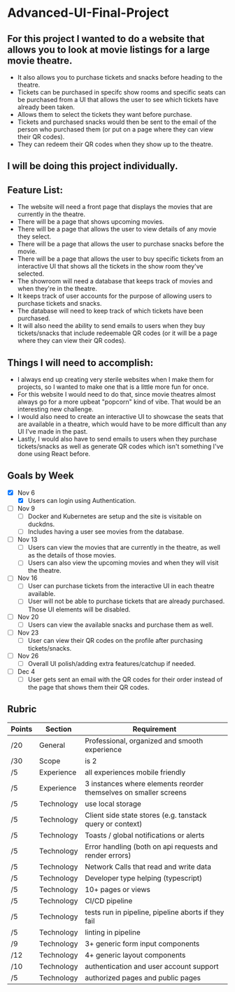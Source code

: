 # Advanced-UI-Final-Project

## For this project I wanted to do a website that allows you to look at movie listings for a large movie theatre.
   - It also allows you to purchase tickets and snacks before heading to the theatre.
   - Tickets can be purchased in specifc show rooms and specific seats can be purchased from a UI that allows the user to see which tickets have already been taken.
   - Allows them to select the tickets they want before purchase.
   - Tickets and purchased snacks would then be sent to the email of the person who purchased them (or put on a page where they can view their QR codes).
   - They can redeem their QR codes when they show up to the theatre.
## I will be doing this project individually.
## Feature List:
   - The website will need a front page that displays the movies that are currently in the theatre.
   - There will be a page that shows upcoming movies.
   - There will be a page that allows the user to view details of any movie they select.
   - There will be a page that allows the user to purchase snacks before the movie.
   - There will be a page that allows the user to buy specific tickets from an interactive UI that shows all the tickets in the show room they've selected.
   - The showroom will need a database that keeps track of movies and when they're in the theatre.
   - It keeps track of user accounts for the purpose of allowing users to purchase tickets and snacks.
   - The database will need to keep track of which tickets have been purchased.
   - It will also need the ability to send emails to users when they buy tickets/snacks that include redeemable QR codes (or it will be a page where they can view their QR codes).
## Things I will need to accomplish:
   - I always end up creating very sterile websites when I make them for projects, so I wanted to make one that is a little more fun for once.
   - For this website I would need to do that, since movie theatres almost always go for a more upbeat "popcorn" kind of vibe. That would be an interesting new challenge.
   - I would also need to create an interactive UI to showcase the seats that are available in a theatre, which would have to be more difficult than any UI I've made in the past.
   - Lastly, I would also have to send emails to users when they purchase tickets/snacks as well as generate QR codes which isn't something I've done using React before. 

## Goals by Week
- [X] Nov 6
    - [X] Users can login using Authentication.
- [ ] Nov 9
    - [ ] Docker and Kubernetes are setup and the site is visitable on duckdns.
    - [ ] Includes having a user see movies from the database. 
- [ ] Nov 13
    - [ ] Users can view the movies that are currently in the theatre, as well as the details of those movies.
    - [ ] Users can also view the upcoming movies and when they will visit the theatre.
- [ ] Nov 16
    - [ ] User can purchase tickets from the interactive UI in each theatre available.
    - [ ] User will not be able to purchase tickets that are already purchased. Those UI elements will be disabled.
- [ ] Nov 20
    - [ ] Users can view the available snacks and purchase them as well. 
- [ ] Nov 23
    - [ ] User can view their QR codes on the profile after purchasing tickets/snacks.
- [ ] Nov 26
    - [ ] Overall UI polish/adding extra features/catchup if needed. 
- [ ] Dec 4
    - [ ] User gets sent an email with the QR codes for their order instead of the page that shows them their QR codes.
     
## Rubric
| Points | Section    | Requirement                                                      |
| ------ | -----      | ---------------------------------------------------------------- |
| /20    | General    | Professional, organized and smooth experience
| /30    | Scope      | is 2|3 times larger than Inventory Management
| /5     | Experience | all experiences mobile friendly
| /5     | Experience | 3 instances where elements reorder themselves on smaller screens
| /5     | Technology | use local storage
| /5     | Technology | Client side state stores (e.g. tanstack query or context)
| /5     | Technology | Toasts / global notifications or alerts
| /5     | Technology | Error handling (both on api requests and render errors)
| /5     | Technology | Network Calls that read and write data
| /5     | Technology | Developer type helping (typescript)
| /5     | Technology | 10+ pages or views
| /5     | Technology | CI/CD pipeline
| /5     | Technology | tests run in pipeline, pipeline aborts if they fail
| /5     | Technology | linting in pipeline
| /9     | Technology | 3+ generic form input components
| /12    | Technology | 4+ generic layout components
| /10    | Technology | authentication and user account support
| /5     | Technology | authorized pages and public pages
